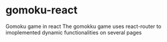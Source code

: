 # gomoku-react
Gomoku game in react
The gomokku game uses react-router to imoplemented dynamic functionalities on several pages
